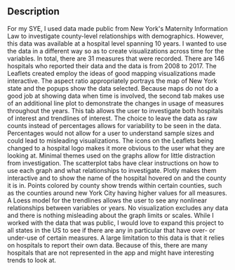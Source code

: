 ## Description

For my SYE, I used data made public from New York's Maternity Information Law to investigate county-level relationships with demographics. However, this data was available at a hospital level spanning 10 years. I wanted to use the data in a different way so as to create visualizations across time for the variables. In total, there are 31 measures that were recorded. There are 146 hospitals who reported their data and the data is from 2008 to 2017.
The Leaflets created employ the ideas of good mapping visualizations made interactive. The aspect ratio appropriately portrays the map of New York state and the popups show the data selected. Because maps do not do a good job at showing data when time is involved, the second tab makes use of an additional line plot to demonstrate the changes in usage of measures throughout the years. This tab allows the user to investigate both hospitals of interest and trendlines of interest. The choice to leave the data as raw counts instead of percentages allows for variability to be seen in the data. Percentages would not allow for a user to understand sample sizes and could lead to misleading visualizations.
The icons on the Leaflets being changed to a hospital logo makes it more obvious to the user what they are looking at. Minimal themes used on the graphs allow for little distraction from investigation. The scatterplot tabs have clear instructions on how to use each graph and what relationships to investigate. Plotly makes them interactive and to show the name of the hospital hovered on and the county it is in. Points colored by county show trends within certain counties, such as the counties around new York City having higher values for all measures. A Loess model for the trendlines allows the user to see any nonlinear relationships between variables or years. No visualization excludes any data and there is nothing misleading about the graph limits or scales.
While I worked with the data that was public, I would love to expand this project to all states in the US to see if there are any in particular that have over- or under-use of certain measures. A large limitation to this data is that it relies on hospitals to report their own data. Because of this, there are many hospitals that are not represented in the app and might have interesting trends to look at.